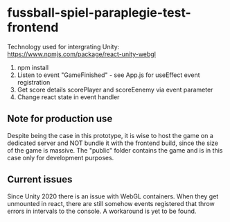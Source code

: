 # fussball-spiel-paraplegie-test-frontend

Technology used for intergrating Unity: https://www.npmjs.com/package/react-unity-webgl

1. npm install
2. Listen to event "GameFinished" - see App.js for useEffect event registration
3. Get score details scorePlayer and scoreEenemy via event parameter
4. Change react state in event handler

## Note for production use
Despite being the case in this prototype, it is wise to host the game on a dedicated server and NOT bundle it with the frontend build, since the size of the game is massive. The "public" folder contains the game and is in this case only for development purposes.


## Current issues
Since Unity 2020 there is an issue with WebGL containers. When they get unmounted in react, there are still somehow events registered that throw errors in intervals to the console. A workaround is yet to be found.
